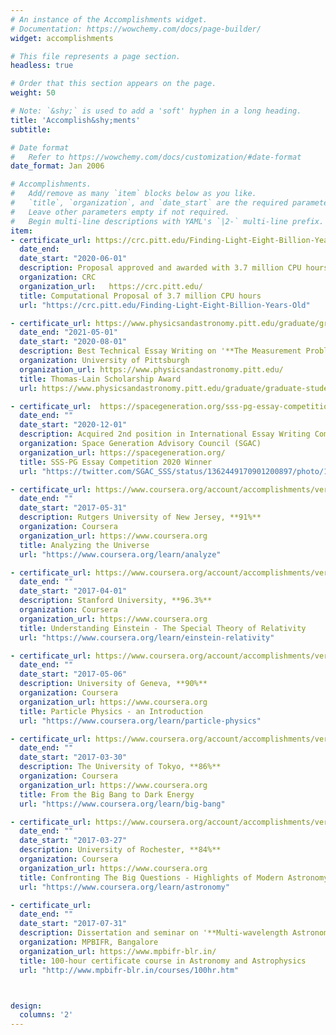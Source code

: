 ```yaml
---
# An instance of the Accomplishments widget.
# Documentation: https://wowchemy.com/docs/page-builder/
widget: accomplishments

# This file represents a page section.
headless: true

# Order that this section appears on the page.
weight: 50

# Note: `&shy;` is used to add a 'soft' hyphen in a long heading.
title: 'Accomplish&shy;ments'
subtitle:

# Date format
#   Refer to https://wowchemy.com/docs/customization/#date-format
date_format: Jan 2006

# Accomplishments.
#   Add/remove as many `item` blocks below as you like.
#   `title`, `organization`, and `date_start` are the required parameters.
#   Leave other parameters empty if not required.
#   Begin multi-line descriptions with YAML's `|2-` multi-line prefix.
item:
- certificate_url: https://crc.pitt.edu/Finding-Light-Eight-Billion-Years-Old 
  date_end: 
  date_start: "2020-06-01"
  description: Proposal approved and awarded with 3.7 million CPU hours on Pitt Centre for Research and Computing (CRC)Supercomputing Cluster. <br> <a href="https://github.com/yashakaushal/CRC-Proposal/blob/main/proposal_final.pdf" target="_blanck">See Proposal Here</a>
  organization: CRC
  organization_url:   https://crc.pitt.edu/ 
  title: Computational Proposal of 3.7 million CPU hours 
  url: "https://crc.pitt.edu/Finding-Light-Eight-Billion-Years-Old"

- certificate_url: https://www.physicsandastronomy.pitt.edu/graduate/graduate-student-awards 
  date_end: "2021-05-01"
  date_start: "2020-08-01"
  description: Best Technical Essay Writing on '**The Measurement Problem in Quantum Mechanics**'  <br> <a href="https://www.overleaf.com/read/jxjjwqbsyfsq " target="_blanck">See Essay Here</a>
  organization: University of Pittsburgh 
  organization_url: https://www.physicsandastronomy.pitt.edu/ 
  title: Thomas-Lain Scholarship Award 
  url: https://www.physicsandastronomy.pitt.edu/graduate/graduate-student-awards

- certificate_url:  https://spacegeneration.org/sss-pg-essay-competition-2020-winners
  date_end: ""
  date_start: "2020-12-01"
  description: Acquired 2nd position in International Essay Writing Competition on '**Space Safety and Sustainability**' <br> <a href="https://github.com/yashakaushal/my-certificates/blob/main/SGAC_STM_Essay.pdf" target="_blanck">See Essay Here</a>
  organization: Space Generation Advisory Council (SGAC)
  organization_url: https://spacegeneration.org/
  title: SSS-PG Essay Competition 2020 Winner 
  url: "https://twitter.com/SGAC_SSS/status/1362449170901200897/photo/1"

- certificate_url: https://www.coursera.org/account/accomplishments/verify/78NS36QJVVT3?utm_source=link&utm_medium=certificate&utm_content=cert_image&utm_campaign=sharing_cta&utm_product=course 
  date_end: ""
  date_start: "2017-05-31"
  description: Rutgers University of New Jersey, **91%**
  organization: Coursera
  organization_url: https://www.coursera.org
  title: Analyzing the Universe
  url: "https://www.coursera.org/learn/analyze"

- certificate_url: https://www.coursera.org/account/accomplishments/verify/7NBGVCNNPFXU?utm_source=link&utm_medium=certificate&utm_content=cert_image&utm_campaign=sharing_cta&utm_product=course
  date_end: ""
  date_start: "2017-04-01"
  description: Stanford University, **96.3%**
  organization: Coursera
  organization_url: https://www.coursera.org
  title: Understanding Einstein - The Special Theory of Relativity
  url: "https://www.coursera.org/learn/einstein-relativity"

- certificate_url: https://www.coursera.org/account/accomplishments/verify/T5BPS8NSAYJA?utm_source=link&utm_medium=certificate&utm_content=cert_image&utm_campaign=sharing_cta&utm_product=course
  date_end: ""
  date_start: "2017-05-06"
  description: University of Geneva, **90%**
  organization: Coursera
  organization_url: https://www.coursera.org
  title: Particle Physics - an Introduction
  url: "https://www.coursera.org/learn/particle-physics"

- certificate_url: https://www.coursera.org/account/accomplishments/verify/Q55H4UTGUPLE?utm_source=link&utm_medium=certificate&utm_content=cert_image&utm_campaign=sharing_cta&utm_product=course
  date_end: ""
  date_start: "2017-03-30"
  description: The University of Tokyo, **86%**
  organization: Coursera
  organization_url: https://www.coursera.org
  title: From the Big Bang to Dark Energy 
  url: "https://www.coursera.org/learn/big-bang"

- certificate_url: https://www.coursera.org/account/accomplishments/verify/SEFWTK455VX5?utm_source=link&utm_medium=certificate&utm_content=cert_image&utm_campaign=sharing_cta&utm_product=course
  date_end: ""
  date_start: "2017-03-27"
  description: University of Rochester, **84%**
  organization: Coursera
  organization_url: https://www.coursera.org
  title: Confronting The Big Questions - Highlights of Modern Astronomy
  url: "https://www.coursera.org/learn/astronomy"

- certificate_url: 
  date_end: ""
  date_start: "2017-07-31"
  description: Dissertation and seminar on '**Multi-wavelength Astronomical Spectroscopy**' <br> Guide - <a href="http://mpbifr-blr.in/team/gsd_babu.htm" target="_blanck">Dr. GSD Babu</a> <br> Grade - 'Excellent' <br> <a href="" target="_blanck">See Dissertation Here</a>
  organization: MPBIFR, Bangalore 
  organization_url: https://www.mpbifr-blr.in/
  title: 100-hour certificate course in Astronomy and Astrophysics
  url: "http://www.mpbifr-blr.in/courses/100hr.htm"



design:
  columns: '2' 
---
```



<!-- * 100-hour certificate course in Astronomy and Astrophysics at <a href="http://www.mpbifr-blr.in/courses/100hr.htm">MPBIFR-Bangalore</a> <br> <a href="" target="_blanck">Dissertation Here</a>  -->